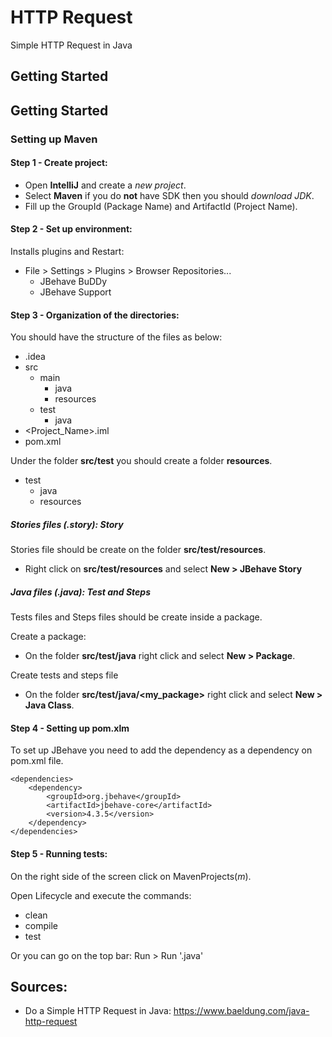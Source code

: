 # HTTP Request
Simple HTTP Request in Java

## Getting Started

## Getting Started
### Setting up Maven
#### Step 1 - Create project:
* Open **IntelliJ** and create a *new project*.
* Select **Maven** if you do **not** have SDK then you should *download JDK*.
* Fill up the GroupId (Package Name) and ArtifactId (Project Name).

#### Step 2 - Set up environment:
Installs plugins and Restart: 
* File > Settings > Plugins > Browser Repositories...
  * JBehave BuDDy
  * JBehave Support

#### Step 3 - Organization of the directories:
You should have the structure of the files as below:
* .idea
* src
  * main
    * java
    * resources
  * test
    * java
* <Project_Name>.iml
* pom.xml

Under the folder **src/test** you should create a folder **resources**.
* test
  * java
  * resources

##### Stories files (.story): Story
Stories file should be create on the folder **src/test/resources**.
* Right click on **src/test/resources** and select **New > JBehave Story**

##### Java files (.java): Test and Steps
Tests files and Steps files should be create inside a package.

Create a package:
* On the folder **src/test/java** right click and select **New > Package**.

Create tests and steps file
* On the folder **src/test/java/<my_package>** right click and select **New > Java Class**.

#### Step 4 - Setting up pom.xlm
To set up JBehave you need to add the dependency as a dependency on pom.xml file.
```
<dependencies>
    <dependency>
        <groupId>org.jbehave</groupId>
        <artifactId>jbehave-core</artifactId>
        <version>4.3.5</version>
    </dependency>
</dependencies>
```

#### Step 5 - Running tests:
On the right side of the screen click on MavenProjects(*m*).

Open Lifecycle and execute the commands:
* clean
* compile
* test

Or you can go on the top bar: Run > Run '<Test>.java'

## Sources:

* Do a Simple HTTP Request in Java: https://www.baeldung.com/java-http-request